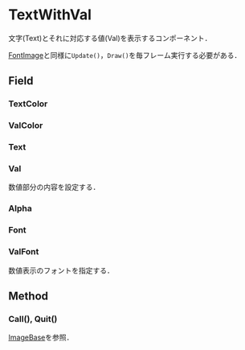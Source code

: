 # TextWithVal
文字(Text)とそれに対応する値(Val)を表示するコンポーネント．

[FontImage](FontImage.md)と同様に`Update()`，`Draw()`を毎フレーム実行する必要がある．

## Field

### TextColor

### ValColor

### Text

### Val
数値部分の内容を設定する．

### Alpha

### Font

### ValFont
数値表示のフォントを指定する．

## Method

### Call(), Quit()
[ImageBase](ImageBase.md)を参照．